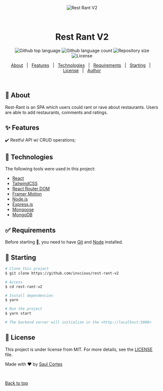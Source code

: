 <div align="center" id="top"> 
  <img src="./.github/app.gif" alt="Rest Rant V2" />

&#xa0;

  <!-- <a href="https://restrantv2.netlify.app">Demo</a> -->
</div>

<h1 align="center">Rest Rant V2</h1>

<p align="center">
  <img alt="Github top language" src="https://img.shields.io/github/languages/top/inscious/rest-rant-v2?color=56BEB8">

  <img alt="Github language count" src="https://img.shields.io/github/languages/count/inscious/rest-rant-v2?color=56BEB8">

  <img alt="Repository size" src="https://img.shields.io/github/repo-size/inscious/rest-rant-v2?color=56BEB8">

  <img alt="License" src="https://img.shields.io/github/license/inscious/rest-rant-v2?color=56BEB8">

  <!-- <img alt="Github issues" src="https://img.shields.io/github/issues/inscious/rest-rant-v2?color=56BEB8" /> -->

  <!-- <img alt="Github forks" src="https://img.shields.io/github/forks/inscious/rest-rant-v2?color=56BEB8" /> -->

  <!-- <img alt="Github stars" src="https://img.shields.io/github/stars/inscious/rest-rant-v2?color=56BEB8" /> -->
</p>

<!-- Status -->

<!-- <h4 align="center">
	🚧  Rest Rant V2 🚀 Under construction...  🚧
</h4>

<hr> -->

<p align="center">
  <a href="#dart-about">About</a> &#xa0; | &#xa0; 
  <a href="#sparkles-features">Features</a> &#xa0; | &#xa0;
  <a href="#rocket-technologies">Technologies</a> &#xa0; | &#xa0;
  <a href="#white_check_mark-requirements">Requirements</a> &#xa0; | &#xa0;
  <a href="#checkered_flag-starting">Starting</a> &#xa0; | &#xa0;
  <a href="#memo-license">License</a> &#xa0; | &#xa0;
  <a href="https://github.com/inscious" target="_blank">Author</a>
</p>

<br>

## :dart: About

Rest-Rant is an SPA which users could rant or rave about restaurants. Users are able to add restaurants, comments and ratings.

## :sparkles: Features

:heavy_check_mark: Restful API w/ CRUD operations;

## :rocket: Technologies

The following tools were used in this project:

-   [React](https://pt-br.reactjs.org/)
-   [TailwindCSS](https://tailwindcss.com/)
-   [React Router DOM](https://reactrouter.com/)
-   [Framer Motion](https://www.framer.com/docs/)
-   [Node.js](https://nodejs.org/en/)
-   [Express.js](https://expressjs.com/)
-   [Mongoose](https://mongoosejs.com/)
-   [MongoDB](https://www.mongodb.com/)

## :white_check_mark: Requirements

Before starting :checkered_flag:, you need to have [Git](https://git-scm.com) and [Node](https://nodejs.org/en/) installed.

## :checkered_flag: Starting

```bash
# Clone this project
$ git clone https://github.com/inscious/rest-rant-v2

# Access
$ cd rest-rant-v2

# Install dependencies
$ yarn

# Run the project
$ yarn start

# The backend server will initialize in the <http://localhost:5000>
```

## :memo: License

This project is under license from MIT. For more details, see the [LICENSE](LICENSE.md) file.

Made with :heart: by <a href="https://github.com/inscious" target="_blank">Saul Cortes</a>

&#xa0;

<a href="#top">Back to top</a>
